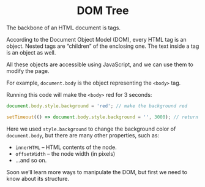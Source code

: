 <link rel="stylesheet" href="https://cdn.jsdelivr.net/npm/bootstrap-icons@1.5.0/font/bootstrap-icons.css">
<link rel="stylesheet" href="../source.css">

<h1 style="text-align:center">DOM Tree</h1>

The backbone of an HTML document is tags.

According to the Document Object Model (DOM), every HTML tag is an object. Nested tags are “children” of the enclosing one. The text inside a tag is an object as well.

All these objects are accessible using JavaScript, and we can use them to modify the page.

For example, `document.body` is the object representing the `<body>` tag.

Running this code will make the `<body>` red for 3 seconds:
```js
document.body.style.background = 'red'; // make the background red

setTimeout(() => document.body.style.background = '', 3000); // return back
```
Here we used `style.background` to change the background color of `document.body`, but there are many other properties, such as:
* `innerHTML` – HTML contents of the node.
* `offsetWidth` – the node width (in pixels)
* …and so on.

Soon we’ll learn more ways to manipulate the DOM, but first we need to know about its structure.



































